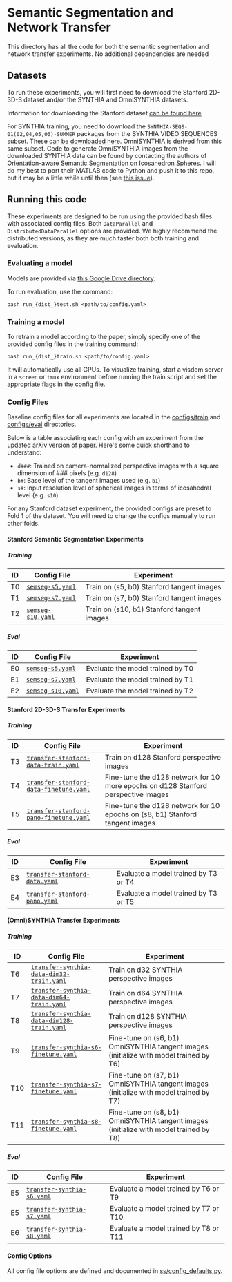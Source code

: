# Semantic Segmentation and Network Transfer

This directory has all the code for both the semantic segmentation and network transfer experiments. No additional dependencies are needed

## Datasets

To run these experiments, you will first need to download the Stanford 2D-3D-S dataset and/or the SYNTHIA and OmniSYNTHIA datasets.

Information for downloading the Stanford dataset [can be found here](http://buildingparser.stanford.edu/dataset.html#Download)

For SYNTHIA training, you need to download the `SYNTHIA-SEQS-01(02,04,05,06)-SUMMER` packages from the SYNTHIA VIDEO SEQUENCES subset. These [can be downloaded here](http://synthia-dataset.net/downloads/). OmniSYNTHIA is derived from this same subset. Code to generate OmniSYNTHIA images from the downloaded SYNTHIA data can be found by contacting the authors of [Orientation-aware Semantic Segmentation on Icosahedron Spheres](https://arxiv.org/abs/1907.12849). I will do my best to port their MATLAB code to Python and push it to this repo, but it may be a little while until then (see [this issue](https://github.com/meder411/Tangent-Images/issues/5)).

## Running this code

These experiments are designed to be run using the provided bash files with associated config files. Both `DataParallel` and `DistributedDataParallel` options are provided. We highly recommend the distributed versions, as they are much faster both both training and evaluation.


### Evaluating a model

Models are provided via [this Google Drive directory](https://drive.google.com/drive/folders/1d-agvJ55pi5Oo9Y91pBKvaNtmkdeQfz9?usp=sharing).

To run evaluation, use the command:

```
bash run_{dist_}test.sh <path/to/config.yaml>
```

### Training a model

To retrain a model according to the paper, simply specify one of the provided config files in the training command:

```
bash run_{dist_}train.sh <path/to/config.yaml>
```

It will automatically use all GPUs. To visualize training, start a visdom server in a `screen` or `tmux` environment before running the train script and set the appropriate flags in the config file.

### Config Files

Baseline config files for all experiments are located in the [configs/train](./configs/train) and [configs/eval](./configs/eval) directories.

Below is a table associating each config with an experiment from the updated arXiv version of paper. Here's some quick shorthand to understand:

* `d###`: Trained on camera-normalized perspective images with a square dimension of ### pixels (e.g. `d128`)
* `b#`: Base level of the tangent images used (e.g. `b1`)
* `s#`: Input resolution level of spherical images in terms of icosahedral level (e.g. `s10`)

For any Stanford dataset experiment, the provided configs are preset to Fold 1 of the dataset. You will need to change the configs manually to run other folds.

#### Stanford Semantic Segmentation Experiments

##### Training

| ID | Config File | Experiment |
| --- | --- | --- |
| T0 | [`semseg-s5.yaml`](./configs/train/semseg-s5.yaml) | Train on (s5, b0) Stanford tangent images |
| T1 | [`semseg-s7.yaml`](./configs/train/semseg-s7.yaml) | Train on (s7, b0) Stanford tangent images |
| T2 | [`semseg-s10.yaml`](./configs/train/semseg-s10.yaml) | Train on (s10, b1) Stanford tangent images |


##### Eval

| ID | Config File | Experiment |
| --- | --- | --- |
| E0 | [`semseg-s5.yaml`](./configs/eval/semseg-s5.yaml) | Evaluate the model trained by T0 |
| E1 | [`semseg-s7.yaml`](./configs/eval/semseg-s7.yaml) | Evaluate the model trained by T1 |
| E2 | [`semseg-s10.yaml`](./configs/eval/semseg-s10.yaml) | Evaluate the model trained by T2 |


#### Stanford 2D-3D-S Transfer Experiments

##### Training

| ID | Config File | Experiment |
| --- | --- | --- |
| T3 | [`transfer-stanford-data-train.yaml`](./config/train/transfer-stanford-data-train.yaml) | Train on d128 Stanford perspective images |
| T4 | [`transfer-stanford-data-finetune.yaml`](./config/train/transfer-stanford-data-finetune.yaml) | Fine-tune the d128 network for 10 more epochs on d128 Stanford perspective images |
| T5 | [`transfer-stanford-pano-finetune.yaml`](./config/train/transfer-stanford-pano-finetune.yaml) | Fine-tune the d128 network for 10 epochs on (s8, b1) Stanford tangent images |


##### Eval

| ID | Config File | Experiment |
| --- | --- | --- |
| E3 | [`transfer-stanford-data.yaml` ](./config/eval/transfer-stanford-data.yaml`)| Evaluate a model trained by T3 or T4 |
| E4 | [`transfer-stanford-pano.yaml` ](./config/eval/transfer-stanford-pano.yaml`)| Evaluate a model trained by T3 or T5 |


#### (Omni)SYNTHIA Transfer Experiments

##### Training

| ID | Config File | Experiment |
| --- | --- | --- |
| T6 | [`transfer-synthia-data-dim32-train.yaml`](./configs/train/transfer-synthia-data-dim32-train.yaml) | Train on d32 SYNTHIA perspective images |
| T7 | [`transfer-synthia-data-dim64-train.yaml`](./configs/train/transfer-synthia-data-dim64-train.yaml) | Train on d64 SYNTHIA perspective images |
| T8 | [`transfer-synthia-data-dim128-train.yaml`](./configs/train/transfer-synthia-data-dim128-train.yaml) | Train on d128 SYNTHIA perspective images |
| T9 | [`transfer-synthia-s6-finetune.yaml`](./configs/train/transfer-synthia-s6-finetune.yaml`) | Fine-tune on (s6, b1) OmniSYNTHIA tangent images (initialize with model trained by T6) |
| T10 | [`transfer-synthia-s7-finetune.yaml`](./configs/train/transfer-synthia-s7-finetune.yaml`) | Fine-tune on (s7, b1) OmniSYNTHIA tangent images (initialize with model trained by T7) |
| T11 | [`transfer-synthia-s8-finetune.yaml`](./configs/train/transfer-synthia-s8-finetune.yaml`) | Fine-tune on (s8, b1) OmniSYNTHIA tangent images (initialize with model trained by T8) |


##### Eval

| ID | Config File | Experiment |
| --- | --- | --- |
| E5 | [`transfer-synthia-s6.yaml`](./configs/eval/transfer-synthia-s6.yaml) | Evaluate a model trained by T6 or T9 |
| E5 | [`transfer-synthia-s7.yaml`](./configs/eval/transfer-synthia-s7.yaml) | Evaluate a model trained by T7 or T10 |
| E6 | [`transfer-synthia-s8.yaml`](./configs/eval/transfer-synthia-s8.yaml) | Evaluate a model trained by T8 or T11 |


#### Config Options

All config file options are defined and documented in [ss/config_defaults.py](./ss/config_defaults.py).

